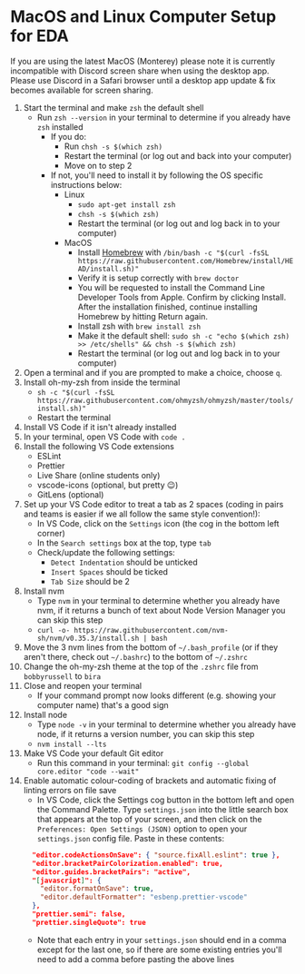 # MacOS and Linux Computer Setup for EDA

If you are using the latest MacOS (Monterey) please note it is currently incompatible with Discord screen share when using the desktop app. Please use Discord in a Safari browser until a desktop app update & fix becomes available for screen sharing.

1. Start the terminal and make `zsh` the default shell
    - Run `zsh --version` in your terminal to determine if you already have `zsh` installed
      - If you do:
        - Run `chsh -s $(which zsh)`
        - Restart the terminal (or log out and back into your computer)
        - Move on to step 2      
      - If not, you'll need to install it by following the OS specific instructions below:
        - Linux
          - `sudo apt-get install zsh`
          - `chsh -s $(which zsh)`
          - Restart the terminal (or log out and log back in to your computer)
        - MacOS
          - Install [Homebrew](https://brew.sh/) with `/bin/bash -c "$(curl -fsSL https://raw.githubusercontent.com/Homebrew/install/HEAD/install.sh)"`
          - Verify it is setup correctly with `brew doctor`
          - You will be requested to install the Command Line Developer Tools from Apple. Confirm by clicking Install. After the installation finished, continue installing Homebrew by hitting Return again.
          - Install zsh with `brew install zsh`
          - Make it the default shell: `sudo sh -c "echo $(which zsh) >> /etc/shells" && chsh -s $(which zsh)`
          - Restart the terminal (or log out and log back in to your computer)
1. Open a terminal and if you are prompted to make a choice, choose `q`.
1. Install oh-my-zsh from inside the terminal
    - `sh -c "$(curl -fsSL https://raw.githubusercontent.com/ohmyzsh/ohmyzsh/master/tools/install.sh)"`
    - Restart the terminal
1. Install VS Code if it isn't already installed
1. In your terminal, open VS Code with `code .`
1. Install the following VS Code extensions
    - ESLint
    - Prettier
    - Live Share (online students only)
    - vscode-icons (optional, but pretty :wink:)
    - GitLens (optional)
1. Set up your VS Code editor to treat a tab as 2 spaces (coding in pairs and teams is easier if we all follow the same style convention!): 
    - In VS Code, click on the `Settings` icon (the cog in the bottom left corner)
    - In the `Search settings` box at the top, type `tab`
    - Check/update the following settings: 
        - `Detect Indentation` should be unticked
        - `Insert Spaces` should be ticked
        - `Tab Size` should be 2
1. Install nvm
    - Type `nvm` in your terminal to determine whether you already have nvm, if it returns a bunch of text about Node Version Manager you can skip this step 
    - `curl -o- https://raw.githubusercontent.com/nvm-sh/nvm/v0.35.3/install.sh | bash`
1. Move the 3 nvm lines from the bottom of `~/.bash_profile` (or if they aren't there, check out `~/.bashrc`) to the bottom of `~/.zshrc`
1. Change the oh-my-zsh theme at the top of the `.zshrc` file from `bobbyrussell` to `bira`
1. Close and reopen your terminal 
    - If your command prompt now looks different (e.g. showing your computer name) that's a good sign
1. Install node
    - Type `node -v` in your terminal to determine whether you already have node, if it returns a version number, you can skip this step
    - `nvm install --lts`
3. Make VS Code your default Git editor
    - Run this command in your terminal: `git config --global core.editor "code --wait"`
4. Enable automatic colour-coding of brackets and automatic fixing of linting errors on file save
    - In VS Code, click the Settings cog button in the bottom left and open the Command Palette. Type `settings.json` into the little search box that appears at the top of your screen, and then click on the `Preferences: Open Settings (JSON)` option to open your `settings.json` config file. Paste in these contents:
    ```json
      "editor.codeActionsOnSave": { "source.fixAll.eslint": true },
      "editor.bracketPairColorization.enabled": true,
      "editor.guides.bracketPairs": "active",
      "[javascript]": {
        "editor.formatOnSave": true,
        "editor.defaultFormatter": "esbenp.prettier-vscode"
      },
      "prettier.semi": false,
      "prettier.singleQuote": true
    ```
    - Note that each entry in your `settings.json` should end in a comma except for the last one, so if there are some existing entries you'll need to add a comma before pasting the above lines
